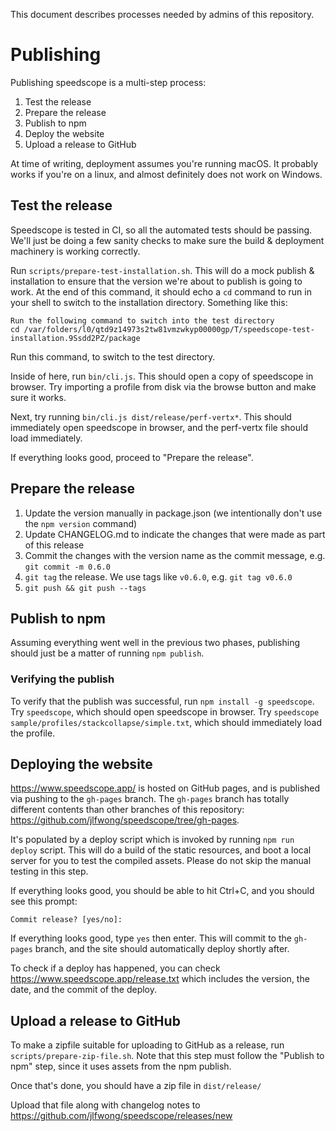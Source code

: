 This document describes processes needed by admins of this repository.

# Publishing

Publishing speedscope is a multi-step process:

1.  Test the release
2.  Prepare the release
3.  Publish to npm
4.  Deploy the website
5.  Upload a release to GitHub

At time of writing, deployment assumes you're running macOS. It probably
works if you're on a linux, and almost definitely does not work on Windows.

## Test the release

Speedscope is tested in CI, so all the automated tests should be passing. We'll
just be doing a few sanity checks to make sure the build & deployment machinery is working correctly.

Run `scripts/prepare-test-installation.sh`. This will do a mock publish &
installation to ensure that the version we're about to publish is going to
work. At the end of this command, it should echo a `cd` command to run in your shell
to switch to the installation directory. Something like this:

```
Run the following command to switch into the test directory
cd /var/folders/l0/qtd9z14973s2tw81vmzwkyp00000gp/T/speedscope-test-installation.9Ssdd2PZ/package
```

Run this command, to switch to the test directory.

Inside of here, run `bin/cli.js`. This should open a copy of speedscope in browser.
Try importing a profile from disk via the browse button and make sure it works.

Next, try running `bin/cli.js dist/release/perf-vertx*`. This should immediately open
speedscope in browser, and the perf-vertx file should load immediately.

If everything looks good, proceed to "Prepare the release".

## Prepare the release

1.  Update the version manually in package.json (we intentionally don't use the `npm version` command)
2.  Update CHANGELOG.md to indicate the changes that were made as part of this release
3.  Commit the changes with the version name as the commit message, e.g. `git commit -m 0.6.0`
4.  `git tag` the release. We use tags like `v0.6.0`, e.g. `git tag v0.6.0`
5.  `git push && git push --tags`

## Publish to npm

Assuming everything went well in the previous two phases, publishing should just be
a matter of running `npm publish`.

### Verifying the publish

To verify that the publish was successful, run `npm install -g speedscope`.
Try `speedscope`, which should open speedscope in browser.
Try `speedscope sample/profiles/stackcollapse/simple.txt`, which should immediately load the profile.

## Deploying the website

https://www.speedscope.app/ is hosted on GitHub pages, and is published via pushing
to the `gh-pages` branch. The `gh-pages` branch has totally different contents than
other branches of this repository: https://github.com/jlfwong/speedscope/tree/gh-pages.

It's populated by a deploy script which is invoked by running `npm run deploy` script.
This will do a build of the static resources, and boot a local server for you to test
the compiled assets. Please do not skip the manual testing in this step.

If everything looks good, you should be able to hit Ctrl+C, and you should see this prompt:

```
Commit release? [yes/no]:
```

If everything looks good, type `yes` then enter. This will commit to the `gh-pages` branch, and the site should automatically deploy shortly after.

To check if a deploy has happened, you can check https://www.speedscope.app/release.txt
which includes the version, the date, and the commit of the deploy.

## Upload a release to GitHub

To make a zipfile suitable for uploading to GitHub as a release, run `scripts/prepare-zip-file.sh`. Note that this step must follow the "Publish to npm" step,
since it uses assets from the npm publish.

Once that's done, you should have a zip file in `dist/release/`

Upload that file along with changelog notes to https://github.com/jlfwong/speedscope/releases/new
